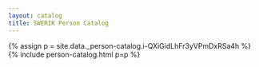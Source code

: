 ```yaml
---
layout: catalog
title: SWERIK Person Catalog
---
```

{% assign p = site.data._person-catalog.i-QXiGidLhFr3yVPmDxRSa4h %}
{% include person-catalog.html p=p %}

